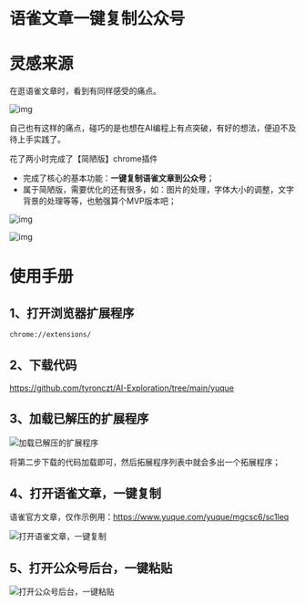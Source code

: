 # 语雀文章一键复制公众号

# 灵感来源

在逛语雀文章时，看到有同样感受的痛点。

![img](https://cdn.nlark.com/yuque/0/2025/png/22165187/1741857556634-31a4033f-68a8-46f1-aa54-c1ba152ce1d7.png)

自己也有这样的痛点，碰巧的是也想在AI编程上有点突破，有好的想法，便迫不及待上手实践了。

花了两小时完成了【简陋版】chrome插件

- 完成了核心的基本功能：**一键复制语雀文章到公众号**；
- 属于简陋版，需要优化的还有很多，如：图片的处理，字体大小的调整，文字背景的处理等等，也勉强算个MVP版本吧；

![img](https://cdn.nlark.com/yuque/0/2025/png/22165187/1741857007588-436e5fd0-ddb9-4efe-8644-63290cf5d51f.png)

![img](https://cdn.nlark.com/yuque/0/2025/png/22165187/1741857076331-883dfe4a-d0c8-405c-90e5-50502f8c2acb.png)

# 使用手册

## 1、打开浏览器扩展程序

```cmd
chrome://extensions/
```

## 2、下载代码

https://github.com/tyronczt/AI-Exploration/tree/main/yuque

## 3、加载已解压的扩展程序

![加载已解压的扩展程序](https://cdn.nlark.com/yuque/0/2025/png/22165187/1741858327825-4727258a-d913-48b0-a79b-864c248d3a32.png?x-oss-process=image%2Fformat%2Cwebp)

将第二步下载的代码加载即可，然后拓展程序列表中就会多出一个拓展程序；

## 4、打开语雀文章，一键复制

语雀官方文章，仅作示例用：https://www.yuque.com/yuque/mgcsc6/sc1leq

![打开语雀文章，一键复制](https://cdn.nlark.com/yuque/0/2025/png/22165187/1741858552765-056b5e7f-1b40-4b77-98e5-8605b0113dd9.png)

## 5、打开公众号后台，一键粘贴

![打开公众号后台，一键粘贴](https://cdn.nlark.com/yuque/0/2025/png/22165187/1741858679205-16713206-bd3f-4720-9d38-092424036a37.png)
